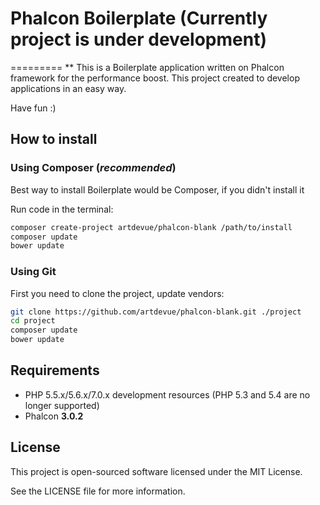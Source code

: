 # Phalcon Boilerplate (Currently project is under development)
=========
** This is a Boilerplate application written on Phalcon framework for the performance boost. This project created to develop applications in an easy way. 
   
   Have fun :) 

How to install
--------------

### Using Composer (*recommended*)

Best way to install Boilerplate would be Composer, if you didn't install it

Run code in the terminal:

```bash
composer create-project artdevue/phalcon-blank /path/to/install
composer update
bower update
```

### Using Git

First you need to clone the project, update vendors:

```bash
git clone https://github.com/artdevue/phalcon-blank.git ./project
cd project
composer update
bower update
```

Requirements
------------

* PHP 5.5.x/5.6.x/7.0.x development resources (PHP 5.3 and 5.4 are no longer supported)
* Phalcon **3.0.2**


License
-------

This project is open-sourced software licensed under the MIT License.

See the LICENSE file for more information.